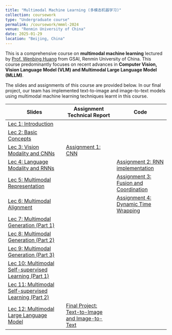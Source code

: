 ```yaml
---
title: "Multimodal Machine Learning (多模态机器学习)"
collection: coursework
type: "Undergraduate course"
permalink: /coursework/mmml-2024
venue: "Renmin University of China"
date: 2025-01-29
location: "Beijing, China"
---
```


This is a comprehensive course on **multimodal machine learning** lectured by [Prof. Wenbing Huang](https://gsai.ruc.edu.cn/english/wenbing_huang) from GSAI, Renmin University of China. This course predominantly focuses on recent advances in **Computer Vision, Vision Language Model (VLM) and Multimodal Large Language Model (MLLM)**.

The slides and assignments of this course are provided below. In our final project, our team has implemented text-to-image and image-to-text models using multimodal machine learning techniques learnt in this course.

| Slides | Assignment Technical Report | Code |
| -------- | ------ | ----------|
| [Lec 1: Introduction](/files/mmml-2024/第一章.pdf) | | |
| [Lec 2: Basic Concepts](/files/mmml-2024/第二章.pdf) | | |
| [Lec 3: Vision Modality and CNNs](/files/mmml-2024/第三章.pdf) | [Assignment 1: CNN](/files/mmml-2024/hw1.pdf) | |
| [Lec 4: Language Modality and RNNs](/files/mmml-2024/第四章.pdf) | |[Assignment 2: RNN implementation](files/mmml-2024/hw2.zip) |
| [Lec 5: Multimodal Representation](/files/mmml-2024/第五章.pdf) | |[Assignment 3: Fusion and Coordination](files/mmml-2024/hw3.zip) |
| [Lec 6: Multimodal Alignment](/files/mmml-2024/第六章.pdf) | |[Assignment 4: Dynamic Time Wrapping](files/mmml-2024/hw4.zip) |
| [Lec 7: Multimodal Generation (Part 1)](/files/mmml-2024/第七章-第一次课.pdf) | | |
| [Lec 8: Multimodal Generation (Part 2)](/files/mmml-2024/第七章（第三次课）.pdf) | | |
| [Lec 9: Multimodal Generation (Part 3)](/files/mmml-2024/第七章（第四次课）.pdf) | | |
| [Lec 10: Multimodal Self-supervised Learning (Part 1)](/files/mmml-2024/第八章.pdf) | | |
| [Lec 11: Multimodal Self-supervised Learning (Part 2)](/files/mmml-2024/第八章（第二次课）.pdf) | | |
| [Lec 12: Multimodal Large Language Model](/files/mmml-2024/第九章.pdf) | [Final Project: Text-to-Image and Image-to-Text](/files/mmml-2024/proj.pdf) | |



